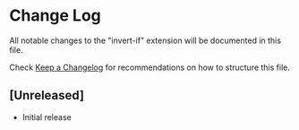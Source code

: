 # Change Log

All notable changes to the "invert-if" extension will be documented in this file.

Check [Keep a Changelog](http://keepachangelog.com/) for recommendations on how to structure this file.

## [Unreleased]

- Initial release